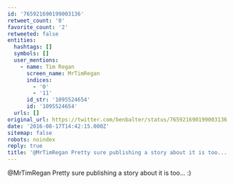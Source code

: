 ```yaml
---
id: '765921690199003136'
retweet_count: '0'
favorite_count: '2'
retweeted: false
entities:
  hashtags: []
  symbols: []
  user_mentions:
    - name: Tim Regan
      screen_name: MrTimRegan
      indices:
        - '0'
        - '11'
      id_str: '1095524654'
      id: '1095524654'
  urls: []
original_url: https://twitter.com/benbalter/status/765921690199003136
date: '2016-08-17T14:42:15.000Z'
sitemap: false
robots: noindex
reply: true
title: '@MrTimRegan Pretty sure publishing a story about it is too... :)'
---
```


@MrTimRegan Pretty sure publishing a story about it is too... :)